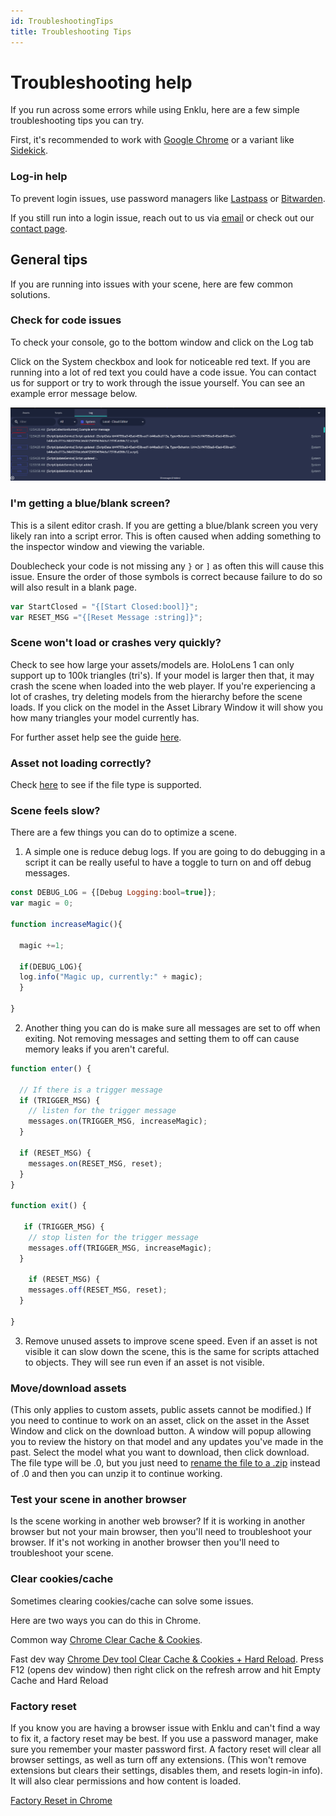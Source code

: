 ```yaml
---
id: TroubleshootingTips
title: Troubleshooting Tips
---
```


# Troubleshooting help

If you run across some errors while using Enklu, here are a few simple troubleshooting tips you can try. 

First, it's recommended to work with [Google Chrome](https://www.google.com/chrome/) or a variant like [Sidekick](https://www.meetsidekick.com/). 



### Log-in help

To prevent login issues, use password managers like [Lastpass](https://www.lastpass.com/) or [Bitwarden](https://bitwarden.com/ ). 

If you still run into a login issue, reach out to us via [email](contact@enklu.com) or check out our [contact page](https://docs.enklu.com/contact).


## General tips

If you are running into issues with your scene, here are few common solutions.

### Check for code issues

To check your console, go to the bottom window and click on the Log tab

Click on the System checkbox and look for noticeable red text. If you are running into a lot of red text you could have a code issue. You can contact us for support or try to work through the issue yourself. You can see an example error message below.

![Example of a debug message on the console window](/img/product/consoleCheck.png)

### I'm getting a blue/blank screen?

This is a silent editor crash. If you are getting a blue/blank screen you very likely ran into a script error.
This is often caused when adding something to the inspector window and viewing the variable. 

Doublecheck your code is not missing any `}` or `]`  as often this will cause this issue. Ensure the order of those symbols is correct because failure to do so will also result in a blank page.

```javascript
var StartClosed = "{[Start Closed:bool]}";
var RESET_MSG ="{[Reset Message :string]}";
```

### Scene won't load or crashes very quickly?

Check to see how large your assets/models are. HoloLens 1 can only support up to 100k triangles (tri's). If your model is larger then that, it may crash the scene when loaded into the web player. If you're experiencing a lot of crashes, try deleting models from the hierarchy before the scene loads. If you click on the model in the Asset Library Window it will show you how many triangles your model currently has. 

For further asset help see the guide [here](https://docs.enklu.com/docs/Assets/SceneComplexityRecommendations).

### Asset not loading correctly?

Check [here](https://docs.enklu.com/docs/Assets/ImportYourOwnAssets) to see if the file type is supported.

### Scene feels slow?

There are a few things you can do to optimize a scene. 

1) A simple one is reduce debug logs. If you are going to do debugging in a script it can be really useful to have a toggle to turn on and off debug messages.

```javascript
const DEBUG_LOG = {[Debug Logging:bool=true]};
var magic = 0;

function increaseMagic(){
 
  magic +=1;
  
  if(DEBUG_LOG){
  log.info("Magic up, currently:" + magic);
  }
  
}
```

2) Another thing you can do is make sure all messages are set to off when exiting. Not removing messages and setting them to off can cause memory leaks if you aren't careful.

```javascript
function enter() {

  // If there is a trigger message
  if (TRIGGER_MSG) {
    // listen for the trigger message 
    messages.on(TRIGGER_MSG, increaseMagic);
  }
  
  if (RESET_MSG) {
    messages.on(RESET_MSG, reset);
  }
}

function exit() {
  
   if (TRIGGER_MSG) {
    // stop listen for the trigger message 
    messages.off(TRIGGER_MSG, increaseMagic);
  }
  
    if (RESET_MSG) {
    messages.off(RESET_MSG, reset);
  }
  
}
```
3) Remove unused assets to improve scene speed. Even if an asset is not visible it can slow down the scene, this is the same for scripts attached to objects. They will see run even if an asset is not visible.

### Move/download assets

(This only applies to custom assets, public assets cannot be modified.)
If you need to continue to work on an asset, click on the asset in the Asset Window and click on the download button. A window will popup allowing you to review the history on that model and any updates you've made in the past. Select the model what you want to download, then click download. The file type will be .0, but you just need to [rename the file to a .zip](https://support.microsoft.com/en-us/topic/rename-a-file-baea7aab-760b-4ee0-af58-06e940d505a4#:~:text=Open%20File%20Explorer%20by%20going,to%20have%20and%20press%20Enter.) instead of .0 and then you can unzip it to continue working.  

### Test your scene in another browser

Is the scene working in another web browser? If it is working in another browser but not your main browser, then you'll need to troubleshoot your browser. If it's not working in another browser then you'll need to troubleshoot your scene.

### Clear cookies/cache

Sometimes clearing cookies/cache can solve some issues. 

Here are two ways you can do this in Chrome.

Common way
[Chrome Clear Cache & Cookies](https://support.google.com/accounts/answer/32050). 

Fast dev way
[Chrome Dev tool Clear Cache & Cookies + Hard Reload](https://developers.google.com/web/updates/2015/05/hard-reload).
Press F12 (opens dev window) then right click on the refresh arrow and hit Empty Cache and Hard Reload 

### Factory reset 

If you know you are having a browser issue with Enklu and can't find a way to fix it, a factory reset may be best. If you use a password manager, make sure you remember your master password first. A factory reset will clear all browser settings, as well as turn off any extensions. (This won't remove extensions but clears their settings, disables them, and resets login-in info). It will also clear permissions and how content is loaded.

[Factory Reset in Chrome](https://support.google.com/chrome/answer/3296214?hl=en)
